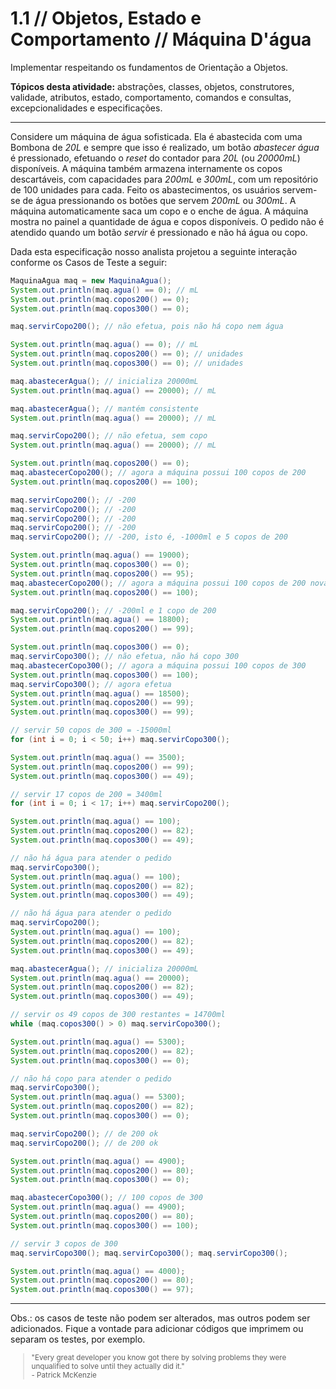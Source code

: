 # 1.1 // Objetos, Estado e Comportamento // Máquina D'água


Implementar respeitando os fundamentos de Orientação a Objetos.

**Tópicos desta atividade:** abstrações, classes, objetos, construtores, validade, atributos, estado, comportamento, comandos e consultas, excepcionalidades e especificações.

---

Considere um máquina de água sofisticada. Ela é abastecida com uma Bombona de _20L_ e sempre que isso é realizado, um botão _abastecer água_ é pressionado, efetuando o _reset_ do contador para _20L_ (ou _20000mL_) disponíveis. A máquina também armazena internamente os copos descartáveis, com capacidades para _200mL_ e _300mL_, com um repositório de 100 unidades para cada. Feito os abastecimentos, os usuários servem-se de água pressionando os botões que servem _200mL_ ou _300mL_. A máquina automaticamente saca um copo e o enche de água. A máquina mostra no painel a quantidade de água e copos disponíveis. O pedido não é atendido quando um botão _servir_ é pressionado e não há água ou copo.

Dada esta especificação nosso analista projetou a seguinte interação conforme os Casos de Teste a seguir:

```java
MaquinaAgua maq = new MaquinaAgua();
System.out.println(maq.agua() == 0); // mL
System.out.println(maq.copos200() == 0);
System.out.println(maq.copos300() == 0);

maq.servirCopo200(); // não efetua, pois não há copo nem água

System.out.println(maq.agua() == 0); // mL
System.out.println(maq.copos200() == 0); // unidades
System.out.println(maq.copos300() == 0); // unidades

maq.abastecerAgua(); // inicializa 20000mL
System.out.println(maq.agua() == 20000); // mL

maq.abastecerAgua(); // mantém consistente
System.out.println(maq.agua() == 20000); // mL

maq.servirCopo200(); // não efetua, sem copo
System.out.println(maq.agua() == 20000); // mL

System.out.println(maq.copos200() == 0);
maq.abastecerCopo200(); // agora a máquina possui 100 copos de 200
System.out.println(maq.copos200() == 100);

maq.servirCopo200(); // -200
maq.servirCopo200(); // -200
maq.servirCopo200(); // -200
maq.servirCopo200(); // -200
maq.servirCopo200(); // -200, isto é, -1000ml e 5 copos de 200

System.out.println(maq.agua() == 19000);
System.out.println(maq.copos300() == 0);
System.out.println(maq.copos200() == 95);
maq.abastecerCopo200(); // agora a máquina possui 100 copos de 200 novamente
System.out.println(maq.copos200() == 100);

maq.servirCopo200(); // -200ml e 1 copo de 200
System.out.println(maq.agua() == 18800);
System.out.println(maq.copos200() == 99);

System.out.println(maq.copos300() == 0);
maq.servirCopo300(); // não efetua, não há copo 300
maq.abastecerCopo300(); // agora a máquina possui 100 copos de 300
System.out.println(maq.copos300() == 100);
maq.servirCopo300(); // agora efetua
System.out.println(maq.agua() == 18500);
System.out.println(maq.copos200() == 99);
System.out.println(maq.copos300() == 99);

// servir 50 copos de 300 = -15000ml
for (int i = 0; i < 50; i++) maq.servirCopo300();

System.out.println(maq.agua() == 3500);
System.out.println(maq.copos200() == 99);
System.out.println(maq.copos300() == 49);

// servir 17 copos de 200 = 3400ml
for (int i = 0; i < 17; i++) maq.servirCopo200();

System.out.println(maq.agua() == 100);
System.out.println(maq.copos200() == 82);
System.out.println(maq.copos300() == 49);

// não há água para atender o pedido
maq.servirCopo300();
System.out.println(maq.agua() == 100);
System.out.println(maq.copos200() == 82);
System.out.println(maq.copos300() == 49);

// não há água para atender o pedido
maq.servirCopo200();
System.out.println(maq.agua() == 100);
System.out.println(maq.copos200() == 82);
System.out.println(maq.copos300() == 49);

maq.abastecerAgua(); // inicializa 20000mL
System.out.println(maq.agua() == 20000);
System.out.println(maq.copos200() == 82);
System.out.println(maq.copos300() == 49);

// servir os 49 copos de 300 restantes = 14700ml
while (maq.copos300() > 0) maq.servirCopo300();

System.out.println(maq.agua() == 5300);
System.out.println(maq.copos200() == 82);
System.out.println(maq.copos300() == 0);

// não há copo para atender o pedido
maq.servirCopo300();
System.out.println(maq.agua() == 5300);
System.out.println(maq.copos200() == 82);
System.out.println(maq.copos300() == 0);

maq.servirCopo200(); // de 200 ok
maq.servirCopo200(); // de 200 ok

System.out.println(maq.agua() == 4900);
System.out.println(maq.copos200() == 80);
System.out.println(maq.copos300() == 0);

maq.abastecerCopo300(); // 100 copos de 300
System.out.println(maq.agua() == 4900);
System.out.println(maq.copos200() == 80);
System.out.println(maq.copos300() == 100);

// servir 3 copos de 300
maq.servirCopo300(); maq.servirCopo300(); maq.servirCopo300();

System.out.println(maq.agua() == 4000);
System.out.println(maq.copos200() == 80);
System.out.println(maq.copos300() == 97);
```

---
Obs.: os casos de teste não podem ser alterados, mas outros podem ser adicionados. Fique a vontade para adicionar códigos que imprimem ou separam os testes, por exemplo.

<small>
  <blockquote>
    "Every great developer you know got there by solving problems they were unqualified to solve until they actually did it." <br> - Patrick McKenzie
  </blockquote>
</small>